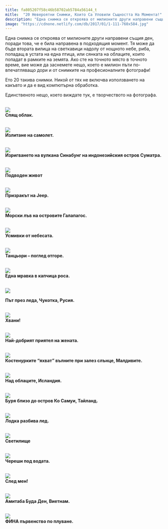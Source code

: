 ```yaml
---
title: fa805207f58c46b58702ab5784a56144_t
mitle:  "20 Невероятни Снимки, Които Са Уловили Същността На Момента!"
description: "Една снимка се откроява от милионите други направени същия ден, поради това, че е била направена в подходящия момент. Тя може да бъде втората вилица на светкавици на"
image: "https://cdnone.netlify.com/db/2017/01/1-111-760x584.jpg"
---
```


 <p>Една снимка се откроява от милионите други направени същия ден, поради това, че е била направена в подходящия момент. Тя може да бъде втората вилица на светкавици надолу от нощното небе, риба, попадащ в устата на една птица, или сянката на облаците, които попадат в рамките на земята. Ако сте на точното място в точното време, вие може да заснемете нещо, което е милион пъти по-впечатляващо дори и от снимките на професионалните фотографи!</p>      <p>Ето 20 такива снимки. Никой от тях не включва използването на какъвто и да е вид компютърна обработка.</p> <p>Единственото нещо, което виждате тук, е творчеството на фотографа.</p>  <p> <br/><img src="https://cdnone.netlify.com/db/2017/01/1-111-760x584.jpg"/><br/> <strong>Спящ облак.</strong></p>      <p> <br/><img src="https://cdnone.netlify.com/db/2017/01/2-106-760x506.jpg"/><br/> <strong>Излитане на самолет.</strong></p>  <p> <br/><img src="https://cdnone.netlify.com/db/2017/01/3-105-760x506.jpg"/><br/> <strong>Изригването на вулкана Синабунг на индонезийския остров Суматра.</strong></p> <p> <br/><img src="https://cdnone.netlify.com/db/2017/01/4-103-760x427.jpg"/><br/> <strong>Подводен живот</strong></p>  <p> <br/><img src="https://cdnone.netlify.com/db/2017/01/5-101-760x547.jpg"/><br/> <strong>Призракът на Jeep.</strong></p>      <p> <br/><img src="https://cdnone.netlify.com/db/2017/01/6-97-760x506.jpg"/><br/> <strong>Морски лъв на островите Галапагос.</strong></p> <p> <br/><img src="https://cdnone.netlify.com/db/2017/01/7-96-760x603.jpg"/><br/> <strong>Усмивки от небесата.</strong></p> <p> <br/><img src="https://cdnone.netlify.com/db/2017/01/8-89-760x569.jpg"/><br/> <strong>Танцьори – поглед отгоре.</strong></p> <p> <br/><img src="https://cdnone.netlify.com/db/2017/01/9-83-760x506.jpg"/><br/> <strong>Една мравка в капчица роса.</strong></p> <p> <br/><img src="https://cdnone.netlify.com/db/2017/01/10-82-760x569.jpg"/><br/></p> <p><strong>Път през леда, Чукотка, Русия.</strong></p>      <p> <br/><img src="https://cdnone.netlify.com/db/2017/01/11-68-760x512.jpg"/><br/> <strong>Хвани!</strong></p>  <p> <br/><img src="https://cdnone.netlify.com/db/2017/01/12-62-760x506.jpg"/><br/> <strong>Най-добрият приятел на жената.</strong></p> <p> <br/><img src="https://cdnone.netlify.com/db/2017/01/13-59-760x760.jpg"/><br/> <strong>Костенурките “яхват” вълните при залез слънце, Малдивите.</strong></p> <p> <br/><img src="https://cdnone.netlify.com/db/2017/01/14-56-760x506.jpg"/><br/> <strong>Над облаците, Исландия.</strong></p>       <p> <br/><img src="https://cdnone.netlify.com/db/2017/01/15-55-760x490.jpg"/><br/> <strong>Буря близо до остров Ко Самуи, Тайланд.</strong></p> <p> <br/><img src="https://cdnone.netlify.com/db/2017/01/16-49-760x514.jpg"/><br/> <strong>Лодка разбива лед.</strong></p>  <p> <br/><img src="https://cdnone.netlify.com/db/2017/01/17-41-760x506.jpg"/><br/> <strong>Светилище</strong></p> <p> <br/><img src="https://cdnone.netlify.com/db/2017/01/18-36-760x503.jpg"/><br/> <strong>Череши под водата.</strong></p> <p> <br/><img src="https://cdnone.netlify.com/db/2017/01/19-31-760x570.jpg"/><br/> <strong>След мен!</strong></p> <p> <br/><img src="https://cdnone.netlify.com/db/2017/01/21-19-760x462.jpg"/><br/> <strong>Амитаба Буда Ден, Виетнам.</strong></p>  <p> <br/><img src="https://cdnone.netlify.com/db/2017/01/22-14-760x399.jpg"/><br/> <strong>ФИНА първенство по плуване.</strong></p>       